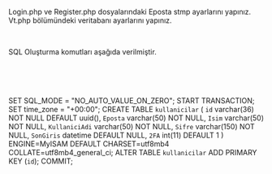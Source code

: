 Login.php ve Register.php dosyalarındaki Eposta stmp ayarlarını yapınız. <br>
Vt.php bölümündeki veritabanı ayarlarını yapınız. <br>

<br>

SQL Oluşturma komutları aşağıda verilmiştir.

<br><br><br>


SET SQL_MODE = "NO_AUTO_VALUE_ON_ZERO";
START TRANSACTION;
SET time_zone = "+00:00";
CREATE TABLE `kullanicilar` (
  `id` varchar(36) NOT NULL DEFAULT uuid(),
  `Eposta` varchar(50) NOT NULL,
  `Isim` varchar(50) NOT NULL,
  `KullaniciAdi` varchar(50) NOT NULL,
  `Sifre` varchar(150) NOT NULL,
  `SonGiris` datetime DEFAULT NULL,
  `2FA` int(11) DEFAULT 1
) ENGINE=MyISAM DEFAULT CHARSET=utf8mb4 COLLATE=utf8mb4_general_ci;
ALTER TABLE `kullanicilar`
  ADD PRIMARY KEY (`id`);
COMMIT;
